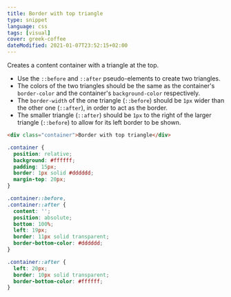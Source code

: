 ```yaml
---
title: Border with top triangle
type: snippet
language: css
tags: [visual]
cover: greek-coffee
dateModified: 2021-01-07T23:52:15+02:00
---
```


Creates a content container with a triangle at the top.

- Use the `::before` and `::after` pseudo-elements to create two triangles.
- The colors of the two triangles should be the same as the container's `border-color` and the container's `background-color` respectively.
- The `border-width` of the one triangle (`::before`) should be `1px` wider than the other one (`::after`), in order to act as the border.
- The smaller triangle (`::after`) should be `1px` to the right of the larger triangle (`::before`) to allow for its left border to be shown.

```html
<div class="container">Border with top triangle</div>
```

```css
.container {
  position: relative;
  background: #ffffff;
  padding: 15px;
  border: 1px solid #dddddd;
  margin-top: 20px;
}

.container::before,
.container::after {
  content: '';
  position: absolute;
  bottom: 100%;
  left: 19px;
  border: 11px solid transparent;
  border-bottom-color: #dddddd;
}

.container::after {
  left: 20px;
  border: 10px solid transparent;
  border-bottom-color: #ffffff;
}
```
